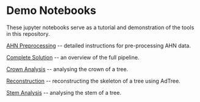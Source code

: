 # Demo Notebooks

These jupyter notebooks serve as a tutorial and demonstration of the tools in this repository.

[AHN Preprocessing](AHN%20Preprocessing.ipynb) -- detailed instructions for pre-processing AHN data.

[Complete Solution](Complete%20Solution.ipynb) -- an overview of the full pipeline.

[Crown Analysis](Crown%20Analysis.ipynb) -- analysing the crown of a tree.

[Reconstruction](Reconstruction.ipynb) -- reconstructing the skeleton of a tree using AdTree.

[Stem Analysis](Stem%20Analysis.ipynb) -- analysing the stem of a tree.